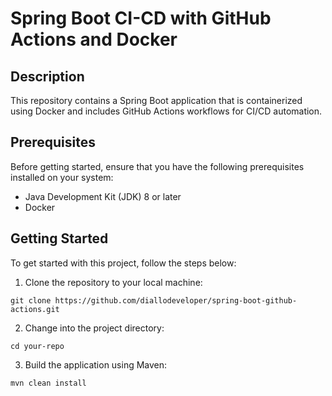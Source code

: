 # Spring Boot CI-CD with GitHub Actions and Docker

## Description
This repository contains a Spring Boot application that is containerized using Docker and includes GitHub Actions workflows for CI/CD automation.

## Prerequisites

Before getting started, ensure that you have the following prerequisites installed on your system:

- Java Development Kit (JDK) 8 or later
- Docker

## Getting Started

To get started with this project, follow the steps below:

1. Clone the repository to your local machine:

```shell
git clone https://github.com/diallodeveloper/spring-boot-github-actions.git
````

2. Change into the project directory:
```
cd your-repo
```

3. Build the application using Maven:
```shell
mvn clean install
```
